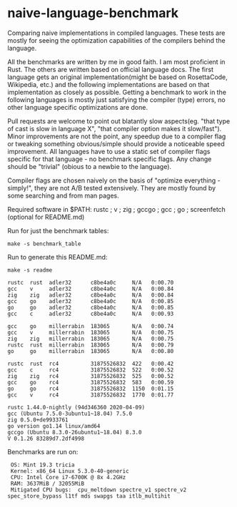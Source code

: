 # naive-language-benchmark

Comparing naive implementations in compiled languages. These tests are mostly for seeing the optimization capabilities of the compilers behind the language.

All the benchmarks are written by me in good faith. I am most proficient in Rust. The others are written based on official language docs.
The first language gets an original implementation(might be based on RosettaCode, Wikipedia, etc.) and the following implementations
are based on that implementation as closely as possible. Getting a benchmark to work in the following languages is mostly just satisfying 
the compiler (type) errors, no other language specific optimizations are done.

Pull requests are welcome to point out blatantly slow aspects(eg. "that type of cast is slow in language X", "that compiler option makes it slow/fast"). Minor improvements
are not the point, any speedup due to a compiler flag or tweaking something obvious/simple should provide a noticeable speed improvement. 
All languages have to use a static set of compiler flags specific for that language - no benchmark specific flags.
Any change should be "trivial" (obious to a newbie to the language).

Compiler flags are chosen naively on the basis of "optimize everything - simply!", they are not A/B tested extensively. They are mostly found by some searching and from man pages.

Required software in $PATH: rustc ; v ; zig ; gccgo ; gcc ; go ; screenfetch (optional for README.md)

Run for just the benchmark tables:
```
make -s benchmark_table
```

Run to generate this README.md:
```
make -s readme
```

```
rustc  rust  adler32      c8be4a0c     N/A   0:00.70
gcc    v     adler32      c8be4a0c     N/A   0:00.84
zig    zig   adler32      c8be4a0c     N/A   0:00.84
gcc    go    adler32      c8be4a0c     N/A   0:00.85
go     go    adler32      c8be4a0c     N/A   0:00.85
gcc    c     adler32      c8be4a0c     N/A   0:00.93

gcc    go    millerrabin  183065       N/A   0:00.74
gcc    v     millerrabin  183065       N/A   0:00.75
zig    zig   millerrabin  183065       N/A   0:00.75
rustc  rust  millerrabin  183065       N/A   0:00.79
go     go    millerrabin  183065       N/A   0:00.80

rustc  rust  rc4          31875526832  422   0:00.42
gcc    c     rc4          31875526832  522   0:00.52
zig    zig   rc4          31875526832  525   0:00.52
gcc    go    rc4          31875526832  583   0:00.59
go     go    rc4          31875526832  1150  0:01.15
gcc    v     rc4          31875526832  1770  0:01.77
```
```
rustc 1.44.0-nightly (94d346360 2020-04-09)
gcc (Ubuntu 7.5.0-3ubuntu1~18.04) 7.5.0
zig 0.5.0+de9933761
go version go1.14 linux/amd64
gccgo (Ubuntu 8.3.0-26ubuntu1~18.04) 8.3.0
V 0.1.26 83289d7.2df4998
```
Benchmarks are run on:
```
 OS: Mint 19.3 tricia
 Kernel: x86_64 Linux 5.3.0-40-generic
 CPU: Intel Core i7-6700K @ 8x 4.2GHz
 RAM: 3637MiB / 32055MiB
 Mitigated CPU bugs:  cpu_meltdown spectre_v1 spectre_v2 spec_store_bypass l1tf mds swapgs taa itlb_multihit
```

